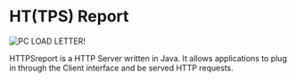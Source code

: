 # HT(TPS) Report

<img src="http://cf.drafthouse.com/_uploads/galleries/2164/office-space-copier.jpg"
 alt="PC LOAD LETTER!" align="center" />

HTTPSreport is a HTTP Server written in Java. It allows applications to plug in through the Client interface and be served HTTP requests.
